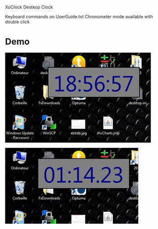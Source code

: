 XoClock Destkop Clock


Keyboard commands on UserGuide.txt
Chronometer mode available with double click


# Demo

![Time](XoClock/ScreenShot/time.jpg "Time mode")


![Chrono](XoClock/ScreenShot/chronometer.jpg "Chronometer mode")

